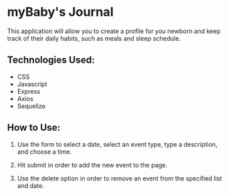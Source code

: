 # myBaby's Journal

This application will allow you to create a profile for you newborn and keep track of their daily habits, such as meals and sleep schedule.

## Technologies Used:

* CSS
* Javascript
* Express
* Axios
* Sequelize

## How to Use:
1. Use the form to select a date, select an event type, type a description, and choose a time.

2. Hit submit in order to add the new event to the page.

3. Use the delete option in order to remove an event from the specified list and date.